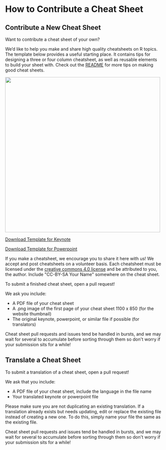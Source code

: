 # How to Contribute a Cheat Sheet

## Contribute a New Cheat Sheet

Want to contribute a cheat sheet of your own?

We’d like to help you make and share high quality cheatsheets on R topics. The template below provides a useful starting place. It contains tips for designing a three or four column cheatsheet, as well as reusable elements to build your sheet with. Check out the [README](https://github.com/rstudio/cheatsheets/blob/master/README.md) for more tips on making good cheat sheets.

<img src="https://github.com/rstudio/cheatsheets/blob/master/pngs/0-template.png" width="500"/>

[Download Template for Keynote](https://github.com/rstudio/cheatsheets/raw/master/keynotes/0-template.key)

[Download Template for Powerpoint](https://github.com/rstudio/cheatsheets/raw/master/powerpoints/0-template.pptx)

If you make a cheatsheet, we encourage you to share it here with us! We accept and post cheatsheets on a volunteer basis. Each cheatsheet must be licensed under the [creative commons 4.0 license](https://creativecommons.org/licenses/by/4.0/) and be attributed to you, the author. Include "CC-BY-SA Your Name" somewhere on the cheat sheet.

To submit a finished cheat sheet, open a pull request!

We ask you include:  
* A PDF file of your cheat sheet
* A .png image of the first page of your cheat sheet 1100 x 850 (for the website thumbnail)
* The original keynote, powerpoint, or similar file if possible (for translators)

Cheat sheet pull requests and issues tend be handled in bursts, and we may wait for several to accumulate before sorting through them so don't worry if your submission sits for a while!


## Translate a Cheat Sheet

To submit a translation of a cheat sheet, open a pull request!

We ask that you include:
* A PDF file of your cheat sheet, include the language in the file name
* Your translated keynote or powerpoint file

Please make sure you are not duplicating an existing translation. If a translation already exists but needs updating, edit or replace the existing file instead of creating a new one. To do this, simply name your file the same as the existing file.

Cheat sheet pull requests and issues tend be handled in bursts, and we may wait for several to accumulate before sorting through them so don't worry if your submission sits for a while!
